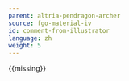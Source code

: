 ```yaml
---
parent: altria-pendragon-archer
source: fgo-material-iv
id: comment-from-illustrator
language: zh
weight: 5
---
```


{{missing}}
